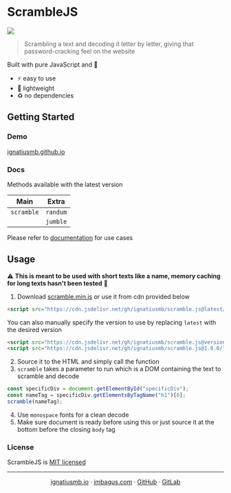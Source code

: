 # ScrambleJS
[![](https://data.jsdelivr.com/v1/package/gh/ignatiusmb/scramble.js/badge)](https://www.jsdelivr.com/package/gh/ignatiusmb/scramble.js)

> Scrambling a text and decoding it letter by letter, giving that password-cracking feel on the website

Built with pure JavaScript and :yellow_heart:
- :zap: easy to use
- :balloon: lightweight
- :recycle: no dependencies

## Getting Started

### Demo
[ignatiusmb.github.io](https://ignatiusmb.github.io)

### Docs
Methods available with the latest version

| Main | Extra |
|------|-------|
| `scramble` | `randum` |
|   | `jumble` |

Please refer to [documentation](https://ignatiusmb.github.io/scramble.js) for use cases

## Usage
:warning: **This is meant to be used with short texts like a name, memory caching for long texts hasn't been tested** :construction:
1. Download [scramble.min.js](https://github.com/ignatiusmb/scramblejs/releases/latest) or use it from cdn provided below
```html
<script src="https://cdn.jsdelivr.net/gh/ignatiusmb/scramble.js@latest/lib/scramble.min.js"></script>
```
You can also manually specify the version to use by replacing `latest` with the desired version
```html
<script src="https://cdn.jsdelivr.net/gh/ignatiusmb/scramble.js@version/lib/scramble.min.js"></script>
<script src="https://cdn.jsdelivr.net/gh/ignatiusmb/scramble.js@1.0.0/lib/scramble.min.js"></script>
```
2. Source it to the HTML and simply call the function
3. `scramble` takes a parameter to run which is a DOM containing the text to scramble and decode
```javascript
const specificDiv = document.getElementById("specificDiv");
const nameTag = specificDiv.getElementsByTagName("h1")[0];
scramble(nameTag);
```
4. Use `monospace` fonts for a clean decode
5. Make sure document is ready before using this or just source it at the bottom before the closing `body` tag



### License
ScrambleJS is [MIT licensed](LICENSE)

---
<p align="center">
  <a href="https://ignatiusmb.github.io">ignatiusmb.io</a>
  &middot;
  <a href="www.imbagus.com">imbagus.com</a>
  &middot;
  <a href="https://github.com/ignatiusmb">GitHub</a>
  &middot;
  <a href="https://gitlab.com/ignatiusmb">GitLab</a>
</p>
